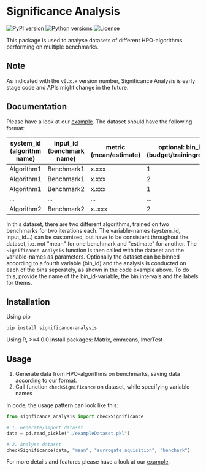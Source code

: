 # Significance Analysis

[![PyPI version](https://img.shields.io/pypi/v/significance-analysis?color=informational)](https://pypi.org/project/significance-analysis/0.1.0/)
[![Python versions](https://img.shields.io/pypi/pyversions/significance-analysis)](https://pypi.org/project/significance-analysis/0.1.0/)
[![License](https://img.shields.io/pypi/l/significance-analysisrch?color=informational)](LICENSE)

This package is used to analyse datasets of different HPO-algorithms performing on multiple benchmarks.

## Note

As indicated with the `v0.x.x` version number, Significance Analysis is early stage code and APIs might change in the future.

## Documentation

Please have a look at our [example](sign_analysis_example/example_analysis.py).
The dataset should have the following format:

| system_id<br>(algorithm name) | input_id<br>(benchmark name) | metric<br>(mean/estimate) | optional: bin_id<br>(budget/traininground) |
| ----------------------------- | ---------------------------- | ------------------------- | ------------------------------------------ |
| Algorithm1                    | Benchmark1                   | x.xxx                     | 1                                          |
| Algorithm1                    | Benchmark1                   | x.xxx                     | 2                                          |
| Algorithm1                    | Benchmark2                   | x.xxx                     | 1                                          |
| ...                           | ...                          | ...                       | ...                                        |
| Algorithm2                    | Benchmark2                   | x..xxx                    | 2                                          |

In this dataset, there are two different algorithms, trained on two benchmarks for two iterations each. The variable-names (system_id, input_id...) can be customized, but have to be consistent throughout the dataset, i.e. not "mean" for one benchmark and "estimate" for another. The `Significance Analysis` function is then called with the dataset and the variable-names as parameters.
Optionally the dataset can be binned according to a fourth variable (bin_id) and the analysis is conducted on each of the bins seperately, as shown in the code example above. To do this, provide the name of the bin_id-variable, the bin intervals and the labels for thems.

## Installation

Using pip

```bash
pip install significance-analysis
```

Using R, >=4.0.0
install packages: Matrix, emmeans, lmerTest

## Usage

1. Generate data from HPO-algorithms on benchmarks, saving data according to our format.
1. Call function `checkSignificance` on dataset, while specifying variable-names

In code, the usage pattern can look like this:

```python
from signficance_analysis import checkSignificance

# 1. Generate/import dataset
data = pd.read_pickle("./exampleDataset.pkl")

# 2. Analyse dataset
checkSignificance(data, "mean", "surrogate_aquisition", "benchark")
```

For more details and features please have a look at our [example](sign_analysis_example/example_analysis.py).
